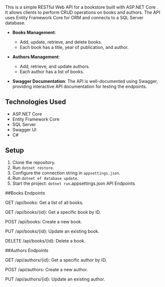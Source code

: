 This is a simple RESTful Web API for a bookstore built with ASP.NET Core
. It allows clients to perform CRUD operations on books and authors. The API uses Entity Framework Core for ORM and connects to a SQL Server database.

- **Books Management**: 
  - Add, update, retrieve, and delete books.
  - Each book has a title, year of publication, and author.

- **Authors Management**: 
  - Add, retrieve, and update authors.
  - Each author has a list of books.

- **Swagger Documentation**: The API is well-documented using Swagger, providing interactive API documentation for testing the endpoints.

## Technologies Used

- ASP.NET Core
- Entity Framework Core
- SQL Server
- Swagger UI
- C#


## Setup
1. Clone the repository.
2. Run `dotnet restore`.
3. Configure the connection string in `appsettings.json`.
4. Run `dotnet ef database update`.
5. Start the project: `dotnet run`.appsettings.json
API Endpoints

##Books Endpoints

GET /api/books: Get a list of all books.

GET /api/books/{id}: Get a specific book by ID.

POST /api/books: Create a new book.

PUT /api/books/{id}: Update an existing book.

DELETE /api/books/{id}: Delete a book.

##Authors Endpoints

GET /api/authors/{id}: Get a specific author by ID.

POST /api/authors: Create a new author.

PUT /api/authors/{id}: Update an existing author.
